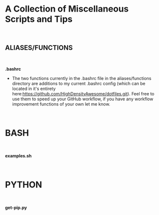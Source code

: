 # A Collection of Miscellaneous Scripts and Tips #
&nbsp;
&nbsp;
&nbsp;

## ALIASES/FUNCTIONS ##
&nbsp;

  **.bashrc** 
- The two functions currently in the .bashrc file in the aliases/functions directory are additions to my current .bashrc config (which can be located in it's entirety here:https://github.com/HighDensityAwesome/dotfiles.git). Feel free to use them to speed up your GitHub workflow, if you have any workflow improvement functions of your own let me know.

&nbsp;

# BASH #
&nbsp;

  **examples.sh**
  
&nbsp;

# PYTHON #
&nbsp;

  **get-pip.py**

